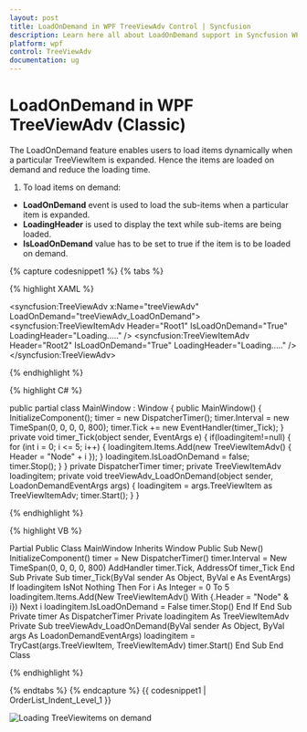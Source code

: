 ```yaml
---
layout: post
title: LoadOnDemand in WPF TreeViewAdv Control | Syncfusion
description: Learn here all about LoadOnDemand support in Syncfusion WPF TreeViewAdv (Classic) control, its elements and more details.
platform: wpf
control: TreeViewAdv
documentation: ug
---
```

# LoadOnDemand in WPF TreeViewAdv (Classic)

The LoadOnDemand feature enables users to load items dynamically when a particular TreeViewItem is expanded. Hence the items are loaded on demand and reduce the loading time.

1. To load items on demand: 
  * **LoadOnDemand** event is used to load the sub-items when a particular item is expanded.
  * **LoadingHeader** is used to display the text while sub-items are being loaded.
  * **IsLoadOnDemand** value has to be set to true if the item is to be loaded on demand.

{% capture codesnippet1 %}
{% tabs %}

{% highlight XAML %}

<syncfusion:TreeViewAdv x:Name="treeViewAdv" LoadOnDemand="treeViewAdv_LoadOnDemand">
<syncfusion:TreeViewItemAdv Header="Root1" IsLoadOnDemand="True" LoadingHeader="Loading....." />
<syncfusion:TreeViewItemAdv Header="Root2" IsLoadOnDemand="True" LoadingHeader="Loading....." />
</syncfusion:TreeViewAdv>

{% endhighlight %}

{% highlight C# %}

public partial class MainWindow : Window
{
    public MainWindow()
    {
        InitializeComponent();
        timer = new DispatcherTimer();
        timer.Interval = new TimeSpan(0, 0, 0, 0, 800);
        timer.Tick += new EventHandler(timer_Tick);
    }
    private void timer_Tick(object sender, EventArgs e)
    {
        if(loadingitem!=null)
        {
            for (int i = 0; i <= 5; i++)
            {
                loadingitem.Items.Add(new TreeViewItemAdv() { Header = "Node" + i });
            }
            loadingitem.IsLoadOnDemand = false;
            timer.Stop();
        }
    }
    private DispatcherTimer timer;
    private TreeViewItemAdv loadingitem;
    private void treeViewAdv_LoadOnDemand(object sender, LoadonDemandEventArgs args)
    {
        loadingitem = args.TreeViewItem as TreeViewItemAdv;
        timer.Start();
    }
}

{% endhighlight %}

{% highlight VB %}

Partial Public Class MainWindow
Inherits Window
Public Sub New()
InitializeComponent()
timer = New DispatcherTimer()
timer.Interval = New TimeSpan(0, 0, 0, 0, 800)
AddHandler timer.Tick, AddressOf timer_Tick
End Sub
Private Sub timer_Tick(ByVal sender As Object, ByVal e As EventArgs)
If loadingitem IsNot Nothing Then
For i As Integer = 0 To 5
loadingitem.Items.Add(New TreeViewItemAdv() With {.Header = "Node" & i})
Next i
loadingitem.IsLoadOnDemand = False
timer.Stop()
End If
End Sub
Private timer As DispatcherTimer
Private loadingitem As TreeViewItemAdv
Private Sub treeViewAdv_LoadOnDemand(ByVal sender As Object, ByVal args As LoadonDemandEventArgs)
loadingitem = TryCast(args.TreeViewItem, TreeViewItemAdv)
timer.Start()
End Sub
End Class

{% endhighlight %}

{% endtabs %} 
 {% endcapture %}
{{ codesnippet1 | OrderList_Indent_Level_1 }}

![Loading TreeViewitems on demand](LoadOnDemand_images/LoadOnDemand_img1.jpeg)
